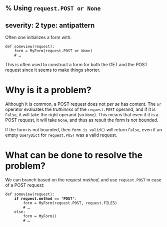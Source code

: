 % Using `request.POST or None`
---
severity: 2
type: antipattern
---

Often one initializes a form with:

<pre class="python"><code>def someview(request):
    form = MyForm(request.POST or None)
    # &hellip;</code></pre>

This is often used to construct a form for both the GET and the POST request
since it seems to make things shorter.

# Why is it a problem?

Although it is common, a POST request does not *per se* has content. The `or`
operator evaluates the *truthiness* of the `request.POST` operand, and if it is
`False`, it will take the right operand (so `None`). This means that even if it
is a POST request, it will take `None`, and thus as result the form is *not*
bounded.

If the form is not bounded, then `form.is_valid()` will return `False`, even if
an empty `QueryDict` for `request.POST` was a valid request.

# What can be done to resolve the problem?

We can branch based on the request *method*, and use `request.POST` in case of a
POST request:

<pre class="python"><code>def someview(request):
    <b>if request.method == 'POST'</b>:
        form = MyForm(request.POST, request.FILES)
        # &hellip;
    else:
        form = MyForm()
        # &hellip;</code></pre>
